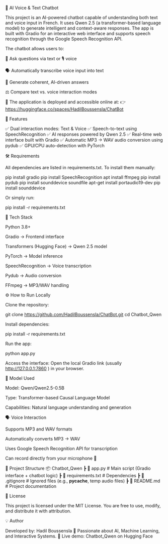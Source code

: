 🤖 AI Voice & Text Chatbot

This project is an AI-powered chatbot capable of understanding both text and voice input in French.
It uses Qwen 2.5 (a transformer-based language model) to generate intelligent and context-aware responses.
The app is built with Gradio for an interactive web interface and supports speech recognition through the Google Speech Recognition API.

The chatbot allows users to:

💬 Ask questions via text or 🎙️ voice

🗣️ Automatically transcribe voice input into text

🤖 Generate coherent, AI-driven answers

⚖️ Compare text vs. voice interaction modes

🚀 The application is deployed and accessible online at:
👉 https://huggingface.co/spaces/HadilBoussensla/ChatBot

🚀 Features

✅ Dual interaction modes: Text & Voice
✅ Speech-to-text using SpeechRecognition
✅ AI responses powered by Qwen 2.5
✅ Real-time web interface built with Gradio
✅ Automatic MP3 → WAV audio conversion using pydub
✅ GPU/CPU auto-detection with PyTorch

🛠️ Requirements

All dependencies are listed in requirements.txt.
To install them manually:

pip install gradio
pip install SpeechRecognition
apt install ffmpeg
pip install pydub
pip install sounddevice soundfile
apt-get install portaudio19-dev
pip install sounddevice


Or simply run:

pip install -r requirements.txt

🧩 Tech Stack

Python 3.8+

Gradio → Frontend interface

Transformers (Hugging Face) → Qwen 2.5 model

PyTorch → Model inference

SpeechRecognition → Voice transcription

Pydub → Audio conversion

FFmpeg → MP3/WAV handling

⚙️ How to Run Locally

Clone the repository:

git clone https://github.com/HadilBoussensla/ChatBot.git
cd Chatbot_Qwen


Install dependencies:

pip install -r requirements.txt


Run the app:

python app.py


Access the interface:
Open the local Gradio link (usually http://127.0.0.1:7860
) in your browser.

🧠 Model Used

Model: Qwen/Qwen2.5-0.5B

Type: Transformer-based Causal Language Model

Capabilities: Natural language understanding and generation

🗣️ Voice Interaction

Supports MP3 and WAV formats

Automatically converts MP3 → WAV

Uses Google Speech Recognition API for transcription

Can record directly from your microphone 🎤

📁 Project Structure
📦 Chatbot_Qwen
 ┣ 📜 app.py              # Main script (Gradio interface + chatbot logic)
 ┣ 📜 requirements.txt     # Dependencies
 ┣ 📜 .gitignore           # Ignored files (e.g., __pycache__, temp audio files)
 ┣ 📜 README.md            # Project documentation

🧾 License

This project is licensed under the MIT License.
You are free to use, modify, and distribute it with attribution.

💡 Author

Developed by: Hadil Boussensla
🎯 Passionate about AI, Machine Learning, and Interactive Systems.
🔗 Live demo: Chatbot_Qwen on Hugging Face
